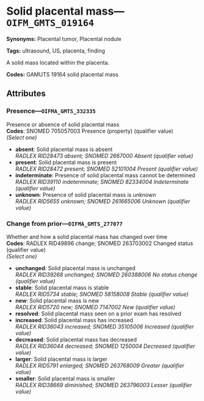 # Solid placental mass—`OIFM_GMTS_019164`

**Synonyms:** Placental tumor, Placental nodule

**Tags:** ultrasound, US, placenta, finding

A solid mass located within the placenta.

**Codes:** GAMUTS 19164 solid placental mass

## Attributes

### Presence—`OIFMA_GMTS_332335`

Presence or absence of solid placental mass  
**Codes**: SNOMED 705057003 Presence (property) (qualifier value)  
*(Select one)*

- **absent**: Solid placental mass is absent  
_RADLEX RID28473 absent; SNOMED 2667000 Absent (qualifier value)_
- **present**: Solid placental mass is present  
_RADLEX RID28472 present; SNOMED 52101004 Present (qualifier value)_
- **indeterminate**: Presence of solid placental mass cannot be determined  
_RADLEX RID39110 indeterminate; SNOMED 82334004 Indeterminate (qualifier value)_
- **unknown**: Presence of solid placental mass is unknown  
_RADLEX RID5655 unknown; SNOMED 261665006 Unknown (qualifier value)_

### Change from prior—`OIFMA_GMTS_277077`

Whether and how a solid placental mass has changed over time  
**Codes**: RADLEX RID49896 change; SNOMED 263703002 Changed status (qualifier value)  
*(Select one)*

- **unchanged**: Solid placental mass is unchanged  
_RADLEX RID39268 unchanged; SNOMED 260388006 No status change (qualifier value)_
- **stable**: Solid placental mass is stable  
_RADLEX RID5734 stable; SNOMED 58158008 Stable (qualifier value)_
- **new**: Solid placental mass is new  
_RADLEX RID5720 new; SNOMED 7147002 New (qualifier value)_
- **resolved**: Solid placental mass seen on a prior exam has resolved  
- **increased**: Solid placental mass has increased  
_RADLEX RID36043 increased; SNOMED 35105006 Increased (qualifier value)_
- **decreased**: Solid placental mass has decreased  
_RADLEX RID36044 decreased; SNOMED 1250004 Decreased (qualifier value)_
- **larger**: Solid placental mass is larger  
_RADLEX RID5791 enlarged; SNOMED 263768009 Greater (qualifier value)_
- **smaller**: Solid placental mass is smaller  
_RADLEX RID38669 diminished; SNOMED 263796003 Lesser (qualifier value)_